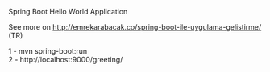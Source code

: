 Spring Boot Hello World Application

See more on <a>http://emrekarabacak.co/spring-boot-ile-uygulama-gelistirme/</a> (TR)

1 - mvn spring-boot:run <br>
2 - http://localhost:9000/greeting/
